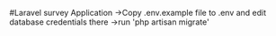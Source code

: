 #Laravel survey Application
->Copy .env.example file to .env and edit database credentials there 
->run 'php artisan migrate'
